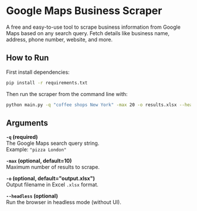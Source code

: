 # Google Maps Business Scraper

A free and easy-to-use tool to scrape business information from Google Maps based on any search query. Fetch details like business name, address, phone number, website, and more.

## How to Run

First install dependencies:
```bash
pip install -r requirements.txt
```

Then run the scraper from the command line with:

```bash
python main.py -q "coffee shops New York" -max 20 -o results.xlsx --headless
```

## Arguments

**`-q` (required)**  
The Google Maps search query string.  
Example: `"pizza London"`

**`-max` (optional, default=10)**  
Maximum number of results to scrape.

**`-o` (optional, default="output.xlsx")**  
Output filename in Excel `.xlsx` format.

**`--headless` (optional)**  
Run the browser in headless mode (without UI).
